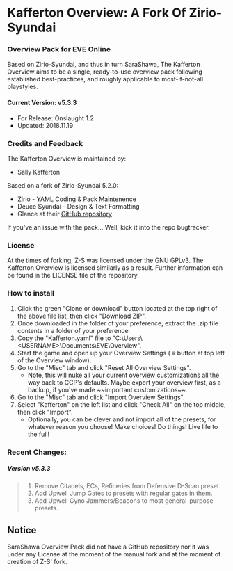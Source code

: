 # Kafferton Overview: A Fork Of Zirio-Syundai
### Overview Pack for EVE Online

Based on Zirio-Syundai, and thus in turn SaraShawa, The Kafferton Overview aims to be a single, ready-to-use overview pack following established best-practices, and roughly applicable to most-if-not-all playstyles.

#### Current Version: v5.3.3
- For Release: Onslaught 1.2
- Updated: 2018.11.19

### Credits and Feedback
The Kafferton Overview is maintained by:
- Sally Kafferton

Based on a fork of Zirio-Syundai 5.2.0:
- Zirio - YAML Coding & Pack Maintenence
- Deuce Syundai - Design & Text Formatting
- Glance at their [GitHub repository](https://github.com/Arziel1992/Z-S-Overview-Pack)

If you've an issue with the pack... Well, kick it into the repo bugtracker.

### License
At the times of forking, Z-S was licensed under the GNU GPLv3. The Kafferton Overview is licensed similarly as a result. Further information can be found in the LICENSE file of the repository.

### How to install
1. Click the green "Clone or download" button located at the top right of the above file list, then click "Download ZIP".
2. Once downloaded in the folder of your preference, extract the .zip file contents in a folder of your preference.
3. Copy the "Kafferton.yaml" file to "C:\Users\\\<USERNAME>\Documents\EVE\Overview".
4. Start the game and open up your Overview Settings ( ≡ button at top left of the Overview window).
5. Go to the "Misc" tab and click "Reset All Overview Settings".
   - Note, this will nuke all your current overview customizations all the way back to CCP's defaults. Maybe export your overview first, as a backup, if you've made \~\~important customizations\~\~.
6. Go to the "Misc" tab and click "Import Overview Settings".
7. Select "Kafferton" on the left list and click "Check All" on the top middle, then click "Import".
   - Optionally, you can be clever and not import all of the presets, for whatever reason you choose! Make choices! Do things! Live life to the full!

### Recent Changes:

##### Version v5.3.3
>1. Remove Citadels, ECs, Refineries from Defensive D-Scan preset.
>2. Add Upwell Jump Gates to presets with regular gates in them.
>3. Add Upwell Cyno Jammers/Beacons to most general-purpose presets.

## Notice
SaraShawa Overview Pack did not have a GitHub repository nor it was under any License at the moment of the manual fork and at the moment of creation of Z-S' fork.
